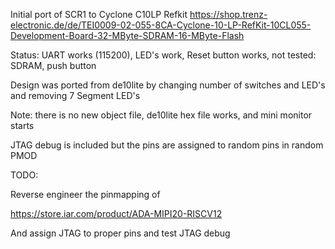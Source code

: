 Initial port of SCR1 to Cyclone C10LP Refkit
https://shop.trenz-electronic.de/de/TEI0009-02-055-8CA-Cyclone-10-LP-RefKit-10CL055-Development-Board-32-MByte-SDRAM-16-MByte-Flash


Status: UART works (115200), LED's work, Reset button works, not tested: SDRAM, push button

Design was ported from de10lite by changing number of switches and LED's and removing 7 Segment LED's

Note:
there is no new object file, de10lite hex file works, and mini monitor starts 

JTAG debug is included but the pins are assigned to random pins in random PMOD

TODO: 

Reverse engineer the pinmapping of 

https://store.iar.com/product/ADA-MIPI20-RISCV12

And assign JTAG to proper pins and test JTAG debug
